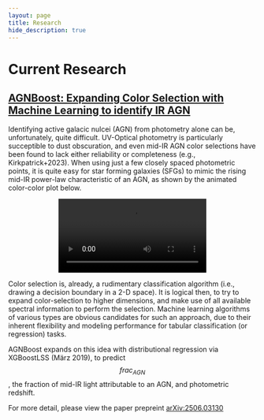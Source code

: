 ```yaml
---
layout: page
title: Research
hide_description: true
---
```


# Current Research

## <u> AGNBoost: Expanding Color Selection with Machine Learning to identify IR AGN </u>

Identifying active galacic nulcei (AGN) from photometry alone can be, unfortunately, quite difficult. UV-Optical photometry is particularly succeptible to dust obscuration, and even mid-IR AGN color selections have been found to lack either reliability or completeness (e.g., Kirkpatrick+2023). When using just a few closely spaced photometric points, it is quite easy for star forming galaxies (SFGs) to mimic the rising mid-IR power-law characteristic of an AGN, as shown by the animated color-color plot below.

<div align="center">
<video controls style="max-width: 100%; height: auto;">
  <source src="/assets/video/sed_color_animation.mp4" type="video/mp4">
  Your browser does not support the video tag.
</video>
</div>

Color selection is, already, a rudimentary classification algorithm (i.e., drawing a decision boundary in a 2-D space). It is logical then, to try to expand color-selection to higher dimensions, and make use of all available spectral information to perform the selection. Machine learning algorithms of various types are obvious candidates for such an approach, due to their inherent flexibility and modeling performance for tabular classification (or regression) tasks. 

AGNBoost expands on this idea with distributional regression via XGBoostLSS (März 2019), to predict $$frac_{AGN}$$, the fraction of mid-IR light attributable to an AGN, and photometric redshift. 

For more detail, please view the paper prepreint [arXiv:2506.03130](https://arxiv.org/abs/2506.03130)


